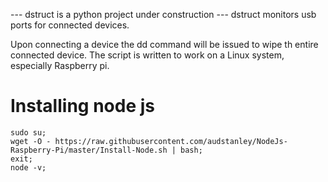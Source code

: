 --- dstruct is a python project under construction ---
dstruct monitors usb ports for connected devices.

Upon connecting a device the dd command will be issued to wipe th entire connected device.
The script is written to work on a Linux system, especially Raspberry pi.


# Installing node js

```
sudo su;
wget -O - https://raw.githubusercontent.com/audstanley/NodeJs-Raspberry-Pi/master/Install-Node.sh | bash;
exit;
node -v;
```
